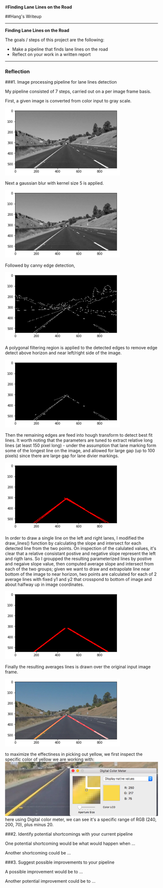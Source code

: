 #**Finding Lane Lines on the Road** 

##Hang's Writeup

---

**Finding Lane Lines on the Road**

The goals / steps of this project are the following:
* Make a pipeline that finds lane lines on the road
* Reflect on your work in a written report


[//]: # (Image References)

[image1]: ./examples/grayscale.jpg "Grayscale"
[yellow_img]: ./screen_cap/yellow.png "yellow color pic"
[1]: ./screen_cap/1_gray.png "gray scale coversion"
[2]: ./screen_cap/2_blur.png "gaussian blur image"
[3]: ./screen_cap/3_edge.png "canny edge detection"
[4]: ./screen_cap/4_region.png "apply region filter"
[5]: ./screen_cap/5_lines.png "line extraction"
[6]: ./screen_cap/6_avg_line.png "compute slope/intersect"
[7]: ./screen_cap/7_draw_over.png "draw over the original frame"

---

### Reflection

###1. Image processing pipeline for lane lines detection

My pipeline consisted of 7 steps, carried out on a per image frame basis. 

First, a given image is converted from color input to gray scale. 

![alt text][1]

Next a gaussian blur with kernel size 5 is applied. 

![alt text][2]

Followed by canny edge detection, 

![alt text][3]

A polygonal filtering region is applied to the detected edges to remove edge detect above horizon and near left/right side of the image. 

![alt text][4]

Then the remaining edges are feed into hough transform to detect best fit lines. It worth noting that the parameters are tuned to extract relative long lines (at least 150 pixel long) - under the assumption that  lane marking form some of the longest line on the image, and allowed for large gap (up to 100 pixels) since there are large gap for lane divier markings.  

![alt text][5]

In order to draw a single line on the left and right lanes, I modified the draw_lines() function by calculating the slope and intersect for each detected line from the two points. On inspection of the calulated values, it's clear that a relative consistant postive and negative slope represent the left and rigth lans. So I groupped the resulting parameterized lines by postive and negaive slope value, then computed average slope and intersect  from each of the two groups; given we want to draw and extrapolate line near bottom of the image to near horizon, two points are calculated for each of 2 average lines with fixed y1 and y2 that crosspond to bottom of image and about halfway up in image coordinates. 

![alt text][6]

Finally the resulting averages lines is drawn over the original input image frame. 

![alt text][7]


to maximize the effectiness in picking out yellow, we first inspect the specific color of yellow we are working with:
![alt text][yellow_img]
here using Digital color meter, we can see it's a specific range of RGB (240, 200, 70), plus minus 20. 



###2. Identify potential shortcomings with your current pipeline


One potential shortcoming would be what would happen when ... 

Another shortcoming could be ...


###3. Suggest possible improvements to your pipeline

A possible improvement would be to ...

Another potential improvement could be to ...